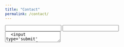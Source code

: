 ```yaml
---
title: "Contact"
permalink: /contact/
---
```


<form action="https://getsimpleform.com/messages?form_api_token=28e20c67cc9bbaf1effae2eaff6004d3" method="post">
  <input type='hidden' name='redirect_to' value='https://101aerial.com/contact_thanks/' />
  <input type='text' name='Your email' />
  <input type='text' name='Your phone' />
  <textarea name="message" />
  <input type='submit' value='Test form' />
</form>
